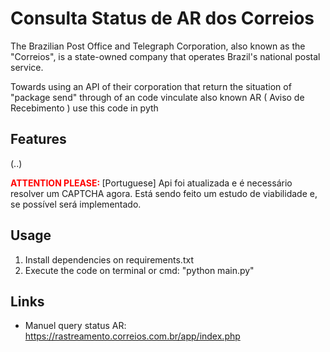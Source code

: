 # Consulta Status de AR dos Correios

The Brazilian Post Office and Telegraph Corporation, also known as the "Correios", is a state-owned company that operates Brazil's national postal service.

Towards using an API of their corporation that return the situation of "package send" through of an code vinculate also known AR ( Aviso de Recebimento ) use this code in pyth

## Features

(..)

<span style="color: red; text-transform:uppercase; font-weight: bold;"> Attention please: </span> [Portuguese] Api foi atualizada e é necessário resolver um CAPTCHA agora. Está sendo feito um estudo de viabilidade e, se possível será implementado.

## Usage

1.  Install dependencies on requirements.txt
1.  Execute the code on terminal or cmd: "python main.py"

## Links

* Manuel query status AR: https://rastreamento.correios.com.br/app/index.php